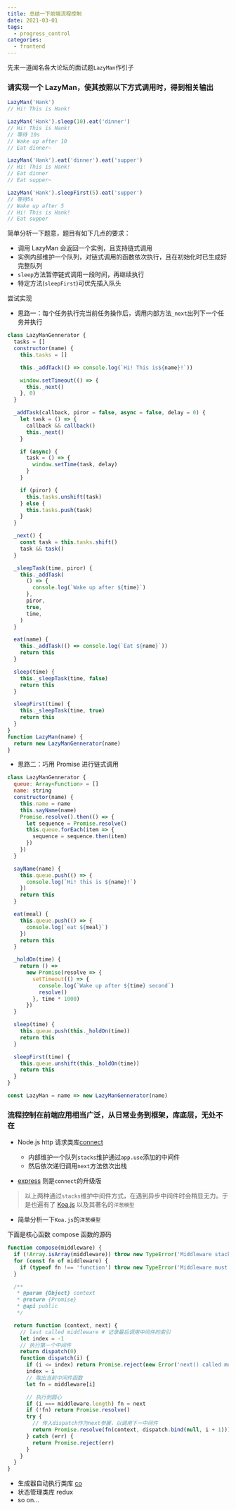 ```yaml
---
title: 总结一下前端流程控制
date: 2021-03-01
tags:
  - progress_control
categories:
  - frontend
---
```


先来一道闻名各大论坛的面试题`LazyMan`作引子

### 请实现一个 LazyMan，使其按照以下方式调用时，得到相关输出

```javascript
LazyMan('Hank')
// Hi! This is Hank!

LazyMan('Hank').sleep(10).eat('dinner')
// Hi! This is Hank!
// 等待 10s
// Wake up after 10
// Eat dinner~

LazyMan('Hank').eat('dinner').eat('supper')
// Hi! This is Hank!
// Eat dinner
// Eat supper~

LazyMan('Hank').sleepFirst(5).eat('supper')
// 等待5s
// Wake up after 5
// Hi! This is Hank!
// Eat supper
```

简单分析一下题意，题目有如下几点的要求：

- 调用 LazyMan 会返回一个实例，且支持链式调用
- 实例内部维护一个队列，对链式调用的函数依次执行，且在初始化时已生成好完整队列
- `sleep`方法暂停链式调用一段时间，再继续执行
- 特定方法(`sleepFirst`)可优先插入队头

尝试实现

- 思路一：每个任务执行完当前任务操作后，调用内部方法`_next`出列下一个任务并执行

```javascript
class LazyManGennerator {
  tasks = []
  constructor(name) {
    this.tasks = []

    this._addTack(() => console.log(`Hi! This is${name}!`))

    window.setTimeout(() => {
      this._next()
    }, 0)
  }

  _addTask(callback, piror = false, async = false, delay = 0) {
    let task = () => {
      callback && callback()
      this._next()
    }

    if (async) {
      task = () => {
        window.setTime(task, delay)
      }
    }

    if (piror) {
      this.tasks.unshift(task)
    } else {
      this.tasks.push(task)
    }
  }

  _next() {
    const task = this.tasks.shift()
    task && task()
  }

  _sleepTask(time, piror) {
    this._addTask(
      () => {
        console.log(`Wake up after ${time}`)
      },
      piror,
      true,
      time,
    )
  }

  eat(name) {
    this._addTask(() => console.log(`Eat ${name}`))
    return this
  }

  sleep(time) {
    this._sleepTask(time, false)
    return this
  }

  sleepFirst(time) {
    this._sleepTask(time, true)
    return this
  }
}
function LazyMan(name) {
  return new LazyManGennerator(name)
}
```

- 思路二：巧用 Promise 进行链式调用

```javascript
class LazyManGennerator {
  queue: Array<Function> = []
  name: string
  constructor(name) {
    this.name = name
    this.sayName(name)
    Promise.resolve().then(() => {
      let sequence = Promise.resolve()
      this.queue.forEach(item => {
        sequence = sequence.then(item)
      })
    })
  }

  sayName(name) {
    this.queue.push(() => {
      console.log(`Hi! this is ${name}!`)
    })
    return this
  }

  eat(meal) {
    this.queue.push(() => {
      console.log(`eat ${meal}`)
    })
    return this
  }

  _holdOn(time) {
    return () =>
      new Promise(resolve => {
        setTimeout(() => {
          console.log(`Wake up after ${time} second`)
          resolve()
        }, time * 1000)
      })
  }

  sleep(time) {
    this.queue.push(this._holdOn(time))
    return this
  }

  sleepFirst(time) {
    this.queue.unshift(this._holdOn(time))
    return this
  }
}

const LazyMan = name => new LazyManGennerator(name)
```

### 流程控制在前端应用相当广泛，从日常业务到框架，库底层，无处不在

- Node.js http 请求类库[connect](https://github1s.com/senchalabs/connect/blob/master/index.js)

  - 内部维护一个队列`stacks`维护通过`app.use`添加的中间件
  - 然后依次递归调用`next`方法依次出栈

- [express](https://github1s.com/expressjs/express/blob/HEAD/lib/express.js) 则是`connect`的升级版

> 以上两种通过`stacks`维护中间件方式，在遇到异步中间件时会稍显无力。于是也遍有了 [Koa.js](https://github1s.com/koajs/compose/blob/HEAD/index.js) 以及其著名的`洋葱模型`

- 简单分析一下`Koa.js`的`洋葱模型`

下面是核心函数 compose 函数的源码

```javascript
function compose(middleware) {
  if (!Array.isArray(middleware)) throw new TypeError('Middleware stack must be an array!')
  for (const fn of middleware) {
    if (typeof fn !== 'function') throw new TypeError('Middleware must be composed of functions!')
  }

  /**
   * @param {Object} context
   * @return {Promise}
   * @api public
   */

  return function (context, next) {
    // last called middleware # 记录最后调用中间件的索引
    let index = -1
    // 执行第一个中间件
    return dispatch(0)
    function dispatch(i) {
      if (i <= index) return Promise.reject(new Error('next() called multiple times'))
      index = i
      // 取出当前中间件函数
      let fn = middleware[i]

      // 执行到圆心
      if (i === middleware.length) fn = next
      if (!fn) return Promise.resolve()
      try {
        // 传入dispatch作为next参展，以调用下一中间件
        return Promise.resolve(fn(context, dispatch.bind(null, i + 1)))
      } catch (err) {
        return Promise.reject(err)
      }
    }
  }
}
```

- 生成器自动执行类库 [co](https://github.com/tj/co)
- 状态管理类库 redux
- so on...
